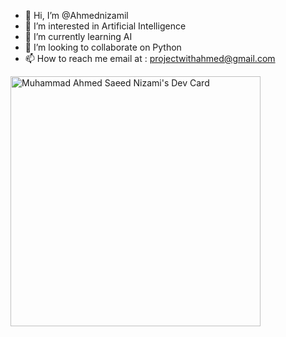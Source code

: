 - 👋 Hi, I’m @Ahmednizamil
- 👀 I’m interested in Artificial Intelligence
- 🌱 I’m currently learning AI
- 💞️ I’m looking to collaborate on Python
- 📫 How to reach me email at : projectwithahmed@gmail.com


<a href="https://app.daily.dev/Ahmednizami"><img src="https://api.daily.dev/devcards/b79b86f966f3414a913ce9976db76382.png?r=n1e" width="400" alt="Muhammad Ahmed Saeed Nizami's Dev Card"/></a>

<!---
Ahmednizami/Ahmednizami is a ✨ special ✨ repository because its `README.md` (this file) appears on your GitHub profile.
You can click the Preview link to take a look at your changes.
--->
